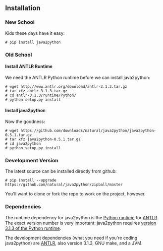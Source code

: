 ## Installation

### New School

Kids these days have it easy:

    # pip install java2python

### Old School

#### Install ANTLR Runtime

We need the ANTLR Python runtime before we can install java2python:

    # wget http://www.antlr.org/download/antlr-3.1.3.tar.gz
    # tar xfz antlr-3.1.3.tar.gz
    # cd antlr-3.1.3/runtime/Python/
    # python setup.py install

#### Install java2python

Now the goodness:

    # wget https://github.com/downloads/natural/java2python/java2python-0.5.1.tar.gz
    # tar xfz java2python-0.5.1.tar.gz
    # cd java2python
    # python setup.py install

### Development Version

The latest source can be installed directly from github:

    # pip install --upgrade https://github.com/natural/java2python/zipball/master

You'll want to clone or fork the repo to work on the project, however.


### Dependencies

The runtime dependency for java2python is the [Python runtime][] for [ANTLR][].
The exact version number is very important: java2python requires
[version 3.1.3 of the Python runtime][].

The development dependencies (what you need if you're coding java2python) are
[ANTLR][], also version 3.1.3, GNU make, and a JVM.


[version 3.1.3 of the Python runtime]: http://www.antlr.org/download/antlr-3.1.3.tar.gz
[Python runtime]: http://www.antlr.org/wiki/display/ANTLR3/Python+runtime
[ANTLR]: http://www.antlr.org
